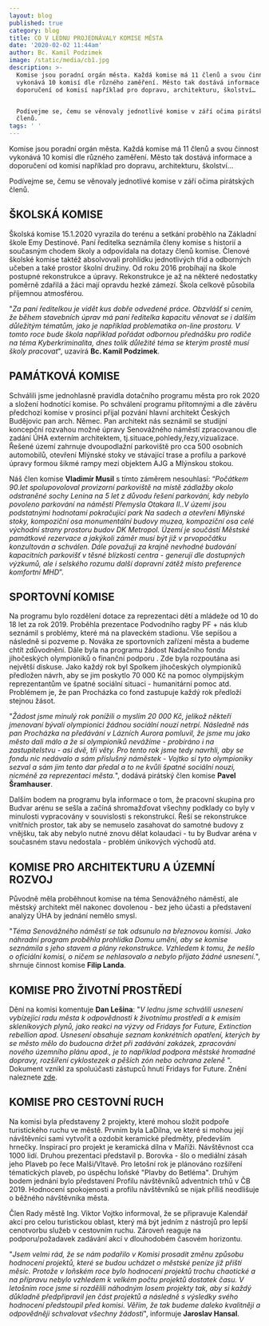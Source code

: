 ```yaml
---
layout: blog
published: true
category: blog
title: CO V LEDNU PROJEDNÁVALY KOMISE MĚSTA
date: '2020-02-02 11:44am'
author: Bc. Kamil Podzimek
image: /static/media/cb1.jpg
description: >-
  Komise jsou poradní orgán města. Každá komise má 11 členů a svou činnost
  vykonává 10 komisí dle různého zaměření. Město tak dostává informace a
  doporučení od komisí například pro dopravu, architekturu, školství…


  Podívejme se, čemu se věnovaly jednotlivé komise v září očima pirátských
  členů.
tags: ' '
---
```

Komise jsou poradní orgán města. Každá komise má 11 členů a svou činnost vykonává 10 komisí dle různého zaměření. Město tak dostává informace a doporučení od komisí například pro dopravu, architekturu, školství…

Podívejme se, čemu se věnovaly jednotlivé komise v září očima pirátských členů.

## **ŠKOLSKÁ KOMISE**

Školská komise 15.1.2020 vyrazila do terénu a setkání proběhlo na Základní škole Emy Destinové. Paní ředitelka seznámila členy komise s historií a současným chodem školy a odpovídala na dotazy členů komise.  Členové školské komise taktéž absolvovali prohlídku jednotlivých tříd a odborných učeben a také prostor školní družiny. Od roku 2016 probíhají na škole postupné rekonstrukce a úpravy. Rekonstrukce je až na některé nedostatky poměrně zdařilá a žáci mají opravdu hezké zámezí. Škola celkově působila příjemnou atmosférou. 

"_Za paní ředitelkou je vidět kus dobře odvedené práce. Obzvlášť si cením, že během stavebních úprav má paní ředitelka kapacitu věnovat se i dalším důležitým tématům, jako je například problematika on-line prostoru. V tomto roce bude škola například pořádat odbornou přednášku pro rodiče na téma Kyberkriminalita, dnes tolik důležité téma se kterým prostě musí školy pracovat_", uzavírá **Bc. Kamil Podzimek**.

## PAMÁTKOVÁ KOMISE

Schválili jsme jednohlasně pravidla dotačního programu města pro rok 2020 a složení hodnotící komise. Po schválení programu přítomnými a dle závěru předchozí komise v prosinci přijal pozvání hlavní architekt Českých Budějovic pan arch. Němec. Pan architekt nás seznámil se studijní koncepční rozvahou možné úpravy Senovážného náměstí zpracovanou dle zadání ÚHA externím architektem, tj.situace,pohledy,řezy,vizualizace. Řešené území zahrnuje dvoupodlažní parkoviště pro cca 500 osobních automobilů, otevření Mlýnské stoky ve stávající trase a profilu a parkové úpravy formou šikmé rampy mezi objektem AJG a Mlýnskou stokou. 

Náš člen komise **Vladimír Musil** s tímto záměrem nesouhlasí: “_Počátkem 90.let spolupovoloval  provizorní parkoviště na místě zádlažby okolo odstraněné sochy Lenina na 5 let z důvodu řešení parkování, kdy nebylo povoleno parkování na náměstí Přemysla Otakara II..V území jsou podstatnými hodnotami pokračující park Na sadech a otevření Mlýnské stoky, kompoziční osa monumentální budovy muzea, kompoziční osa celé východní strany prostoru budov DK Metropol. Území je součástí Městské památkové rezervace a jakýkoli záměr musí být již v prvopočátku konzultován a schválen. Dále považuji za krajně nevhodné budování kapacitních parkovišť v těsné blízkosti centra - generují dle  dostupných výzkumů, ale i selského rozumu další dopravní zátěž místo preference komfortní MHD_”.

## SPORTOVNÍ KOMISE

Na programu bylo rozdělení dotace za reprezentaci dětí a mládeže od 10 do 18 let za rok 2019. Proběhla prezentace Podvodního ragby PF + nás klub seznámil s problémy, které má na plaveckém stadionu.
 Vše sepíšou a následně si pozveme p. Nováka ze sportovních zařízení města a budeme chtít zdůvodnění. Dále byla na programu žádost Nadačního fondu jihočeských olympioniků o finanční podporu . Zde byla rozpoutána asi největší diskuse. Jako každý rok byl Spolkem jihočeských olympioniků předložen návrh, aby se jim poskytlo 70 000 Kč na pomoc olympijským reprezentantům ve špatné sociální situaci - humanitární pomoc atd.
 Problémem je, že pan Procházka co fond zastupuje každý rok předloží stejnou žásot.

"_Žádost jsme minulý rok ponížili o myslím 20 000 Kč, jelikož někteří jmenovaní bývalí olympionici žádnou sociální nouzí netrpí. Následně nás pan Procházka na předávání v Lázních Aurora pomluvil, že jsme mu jako město dali málo a že si olympioniků nevážíme - probíráno i na zastupitelstvu - asi dvě, tři věty.
 Pro tento rok jsme tedy navrhli, aby se fondu nic nedávalo a sám příslušný náměstek - Vojtko si tyto olympioniky sezval a sám jim tento dar předal a to ne kvůli špatné sociální nouzi, nicméně za reprezentaci města._", 
dodává pirátský člen komise **Pavel Šramhauser**. 

Dalším bodem na programu byla informace o tom, že pracovní skupina pro Budvar arénu se sešla a začíná shromažďovat všechny podklady co byly v minulosti vypracovány v souvislosti s rekonstrukcí. Řeší se rekonstrukce vnitřních prostor, tak aby se nemuselo zasahovat do samotné budovy z vnějšku, tak aby nebylo nutné znovu dělat kolaudaci - tu by Budvar aréna v současném stavu nedostala - problém únikových východů atd.

## KOMISE PRO ARCHITEKTURU A ÚZEMNÍ ROZVOJ

Původně měla proběhnout komise na téma Senovážného náměstí, ale městský architekt měl nakonec dovolenou - bez jeho účasti a představení analýzy ÚHA by jednání nemělo smysl. 

"_Téma Senovážného náměstí se tak odsunulo na březnovou komisi. Jako náhradní program proběhla prohlídka Domu umění, aby se komise seznámila s jeho stavem a plány rekonstrukce. Vzhledem k tomu, že nešlo o oficiální komisi, o ničem se nehlasovalo a nebylo přijato žádné usnesení._", shrnuje činnost komise **Filip Landa**.

## KOMISE PRO ŽIVOTNÍ PROSTŘEDÍ

Dění na komisi komentuje **Dan Lešina**: "_V lednu jsme schválili usnesení vybízející radu města k odpovědnosti k životnímu prostředí a k emisím skleníkových plynů, jako reakci na výzvy od Fridays for Future, Extinction rebellion apod. Usnesení obsahuje seznam konkrétních opatření, kterých by se město mělo do budoucna držet při zadávání zakázek, zpracování nového územního plánu apod., je to například podpora městské hromadné dopravy, rozšíření cyklostezek a pěších zón nebo ochrana zeleně_
". Dokument vznikl za spoluúčasti zástupců hnutí Fridays for Future. Znění naleznete [zde](https://cb.pirati.cz/static/doc/n%C3%A1vrh-K%C5%BDP-k-zodpov%C4%9Bdnosti-m%C4%9Bsta-k-%C5%BEivotn%C3%ADmu-prost%C5%99ed%C3%AD-a-k-emis%C3%ADm-sklen%C3%ADkov%C3%BDch-plyn%C5%AF.pdf?fbclid=IwAR0XZUvMPaaNRg3cbghahnFjOh8E9togt7Q-Jae8dpUFQDVvkj4nV6WYEFg).

## KOMISE PRO CESTOVNÍ RUCH

Na komisi byla představeny 2 projekty, které mohou složit podpoře turistického ruchu ve městě. Prvním byla LaDílna, ve které si mohou její návštěvníci sami vytvořit a ozdobit keramické předměty, především hrnečky. Inspirací pro projekt je keramická dílna v Maříži. Návštěvnost cca 1000 lidí. Druhou prezentaci představil p. Borovka - šlo o mediální zásah jeho Plaveb po řece Malši/Vltavě. Pro letošní rok je plánováno rozšíření tématických plaveb, po úspěchu loňské "Plavby do Betléma". Druhým bodem jednání bylo představení Profilu návštěvníků adventních trhů v ČB 2019. Hodnocení spokojenosti a profilu návštěvníků se nijak příliš neodlišuje o běžného návštěvníka města. 

Člen Rady městě Ing. Viktor Vojtko informoval, že se připravuje Kalendář akcí pro celou turistickou oblast, který má být jedním z nástrojů pro lepší
 cenotvorbu služeb v cestovním ruchu. Zároveň reaguje na podporu/požadavek zadávání
 akcí v dlouhodobém časovém horizontu.

"_Jsem velmi rád, že se nám podařilo v Komisi prosadit změnu způsobu hodnocení projektů, které se budou ucházet o městské peníze již příští měsíc. Protože v loňském roce bylo hodnocení projektů trochu chaotické a na přípravu nebylo vzhledem k velkém počtu projektů dostatek času. V letošním roce jsme si rozdělili náhodným losem projekty tak, aby si každý důkladně předpřipravil jen část projektů a následně s výsledky svého hodnocení předstoupil před komisi. Věřím, že tak budeme daleko kvalitněji a odpovědněji schvalovat všechny žádosti_", informuje **Jaroslav Hansal**.
